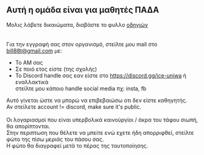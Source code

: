 ## Αυτή η ομάδα είναι για μαθητές ΠΑΔΑ

Μολις λάβετε δικαιώματα, διαβάστε το φυλλο [οδηγιών](https://github.com/PADA-Students/Workflow/blob/main/README.md)
<br /><br /><br />
Για την εγγραφή σας στον οργανισμό, στείλτε μου mail στο bill88t@gmail.com με:
 - Το ΑΜ σας
 - Σε ποιό ετος είστε (της σχολής)
 - Το Discord handle σας εαν είστε στο https://discord.gg/ice-uniwa ή εναλλακτικά<br />
   στείλτε μου κάποιο handle social media πχ: insta, fb<br />
   
Αυτό γίνεται ώστε να μπορώ να επιβεβαιώσω οτι δεν είστε καθηγητής. <br />
Αν στείλετε account != discord, make sure it's public.<br />
<br />
Οι λογαριασμοί που είναι υπερβολικά καινούργίοι / άκρα του τάφου σιωπή, θα απορίπτονται.<br />
Στην περιπτωση που θέλετε να μπείτε ενώ εχετε ήδη απορριφθεί, στείλτε φώτο της πίσω μεριάς του πάσου σας.<br />
Η φώτο θα διαγραφεί μετά το πέρας της ταυτοποίησης.
